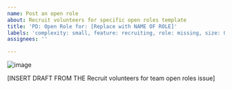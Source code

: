 ```yaml
---
name: Post an open role
about: Recruit volunteers for specific open roles template
title: 'PD: Open Role for: [Replace with NAME OF ROLE]'
labels: 'complexity: small, feature: recruiting, role: missing, size: 0.25pt, s: PD team, milestone: missing'
assignees: ''

---
```


![image](https://github.com/hackforla/peopledepot/assets/37763229/2c015a09-db52-4e39-b370-2bb73bdf6f1d)

[INSERT DRAFT FROM THE Recruit volunteers for team open roles issue]
